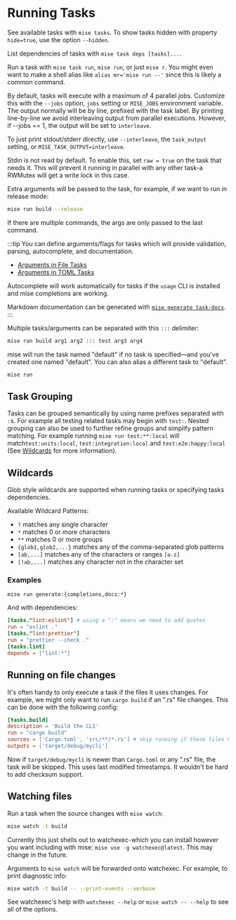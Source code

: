 # Running Tasks

See available tasks with `mise tasks`. To show tasks hidden with property `hide=true`, use the option `--hidden`.

List dependencies of tasks with `mise task deps [tasks]...`.

Run a task with `mise task run`, `mise run`, or just `mise r`.
You might even want to make a shell alias like `alias mr='mise run --'` since this is likely a common command.

By default, tasks will execute with a maximum of 4 parallel jobs. Customize this with the `--jobs` option,
`jobs` setting or `MISE_JOBS` environment variable. The output normally will be by line, prefixed with the task
label. By printing line-by-line we avoid interleaving output from parallel executions. However, if
--jobs == 1, the output will be set to `interleave`.

To just print stdout/stderr directly, use `--interleave`, the `task_output` setting, or `MISE_TASK_OUTPUT=interleave`.

Stdin is not read by default. To enable this, set `raw = true` on the task that needs it. This will prevent
it running in parallel with any other task-a RWMutex will get a write lock in this case.

Extra arguments will be passed to the task, for example, if we want to run in release mode:

```bash
mise run build --release
```

If there are multiple commands, the args are only passed to the last command.

:::tip
You can define arguments/flags for tasks which will provide validation, parsing, autocomplete, and documentation.

* [Arguments in File Tasks](/tasks/file-tasks#arguments)
* [Arguments in TOML Tasks](/tasks/toml-tasks#arguments)

Autocomplete will work automatically for tasks if the `usage` CLI is installed and mise completions are working.

Markdown documentation can be generated with [`mise generate task-docs`](/cli/generate/task-docs).
:::

Multiple tasks/arguments can be separated with this `:::` delimiter:

```bash
mise run build arg1 arg2 ::: test arg3 arg4
```

mise will run the task named "default" if no task is specified—and you've created one named "default". You can also alias a different task to "default".

```bash
mise run
```

## Task Grouping

Tasks can be grouped semantically by using name prefixes separated with `:`s.
For example all testing related tasks may begin with `test:`. Nested grouping
can also be used to further refine groups and simplify pattern matching.
For example running `mise run test:**:local` will match`test:units:local`,
`test:integration:local` and `test:e2e:happy:local`
(See [Wildcards](#wildcards) for more information).

## Wildcards

Glob style wildcards are supported when running tasks or specifying tasks
dependencies.

Available Wildcard Patterns:

- `?` matches any single character
- `*` matches 0 or more characters
- `**` matches 0 or more groups
- `{glob1,glob2,...}` matches any of the comma-separated glob patterns
- `[ab,...]` matches any of the characters or ranges `[a-z]`
- `[!ab,...]` matches any character not in the character set

### Examples

`mise run generate:{completions,docs:*}`

And with dependencies:

```toml
[tasks."lint:eslint"] # using a ":" means we need to add quotes
run = "eslint ."
[tasks."lint:prettier"]
run = "prettier --check ."
[tasks.lint]
depends = ["lint:*"]
```

## Running on file changes

It's often handy to only execute a task if the files it uses changes. For example, we might only want
to run `cargo build` if an ".rs" file changes. This can be done with the following config:

```toml
[tasks.build]
description = 'Build the CLI'
run = "cargo build"
sources = ['Cargo.toml', 'src/**/*.rs'] # skip running if these files haven't changed
outputs = ['target/debug/mycli']
```

Now if `target/debug/mycli` is newer than `Cargo.toml` or any ".rs" file, the task will be skipped. This uses last modified timestamps.
It wouldn't be hard to add checksum support.

## Watching files

Run a task when the source changes with `mise watch`:

```bash
mise watch -t build
```

Currently this just shells out to watchexec-which you can install however you want including with mise: `mise use -g watchexec@latest`.
This may change in the future.

Arguments to `mise watch` will be forwarded onto watchexec. For example, to print diagnostic info:

```bash
mise watch -t build -- --print-events --verbose
```

See watchexec's help with `watchexec --help` or `mise watch -- --help` to see
all of the options.
